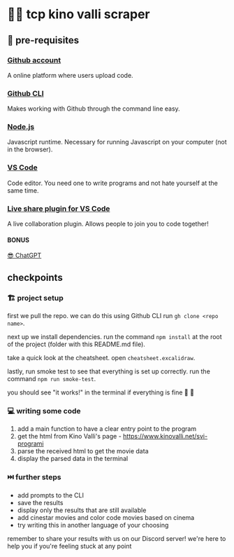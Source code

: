 # 😮‍💨 tcp kino valli scraper

## 🚨 pre-requisites

### [Github account](https://github.com/)

A online platform where users upload code. 

### [Github CLI](https://cli.github.com/)

Makes working with Github through the command line easy.

### [Node.js](https://nodejs.org/en)

Javascript runtime. Necessary for running Javascript on your computer (not in the browser).

### [VS Code](https://code.visualstudio.com/)

Code editor. You need one to write programs and not hate yourself at the same time.

### [Live share plugin for VS Code](https://visualstudio.microsoft.com/services/live-share/)

A live collaboration plugin. Allows people to join you to code together!

#### **BONUS** 
[😎 ChatGPT](https://chat.openai.com/)

## checkpoints

### **🏗️ project setup**
first we pull the repo. we can do this using Github CLI run `gh clone <repo name>`. 

next up we install dependencies. run the command `npm install` at the root of the project (folder with this README.md file). 

take a quick look at the cheatsheet. open `cheatsheet.excalidraw`. 

lastly, run smoke test to see that everything is set up correctly. run the command `npm run smoke-test`.

you should see "it works!" in the terminal if everything is fine 🥳 👯

### **💻 writing some code**

1. add a main function to have a clear entry point to the program
2. get the html from Kino Valli's page - https://www.kinovalli.net/svi-programi
3. parse the received html to get the movie data
4. display the parsed data in the terminal

### **⏭️ further steps**

- add prompts to the CLI
- save the results
- display only the results that are still available
- add cinestar movies and color code movies based on cinema
- try writing this in another language of your choosing

remember to share your results with us on our Discord server! we're here to help you if you're feeling stuck at any point